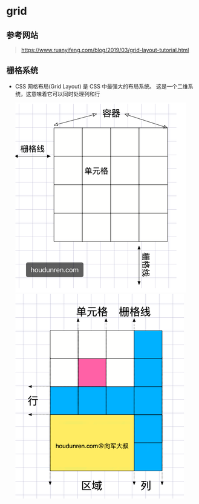 # grid

## 参考网站

><https://www.ruanyifeng.com/blog/2019/03/grid-layout-tutorial.html>

## 栅格系统

+ CSS 网格布局(Grid Layout) 是 CSS 中最强大的布局系统。 这是一个二维系统，这意味着它可以同时处理列和行

  ![栅格](./../images/栅格.jpg)
  ![栅格2](./../images/栅格2.jpg)
